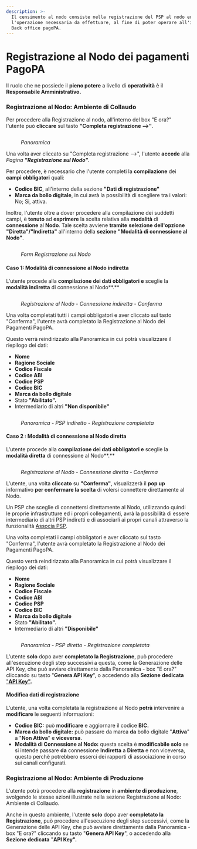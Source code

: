 ```yaml
---
description: >-
  Il censimento al nodo consiste nella registrazione del PSP al nodo ed è
  l'operazione necessaria da effettuare, al fine di poter operare all'interno di
  Back office pagoPA.
---
```


# Registrazione al Nodo dei pagamenti PagoPA

Il ruolo che ne possiede il **pieno potere** a livello di **operatività** è il **Responsabile Amministrativo.**

### Registrazione al Nodo: Ambiente di Collaudo

Per procedere alla Registrazione al nodo, all'interno del box "E ora?" l'utente può **cliccare** sul tasto **"Completa registrazione -->"**.

<figure><img src="../../.gitbook/assets/image (97).png" alt=""><figcaption><p><em>Panoramica</em></p></figcaption></figure>

Una volta aver cliccato su "Completa registrazione -->", l'utente **accede** alla _Pagina **"Registrazione sul Nodo"**._

Per procedere, è necessario che l'utente completi la **compilazione** dei **campi obbligatori** quali:

* **Codice BIC**, all'interno della sezione **"Dati di registrazione"**
* **Marca da bollo digitale**, in cui avrà la possibilità di scegliere tra i valori: No; Si, attiva.

Inoltre, l'utente oltre a dover procedere alla compilazione dei suddetti campi, è **tenuto** ad **esprimere** la scelta relativa alla **modalità** di **connessione** al **Nodo**. Tale scelta avviene **tramite** **selezione** **dell'opzione "Diretta"/"Indiretta"** all'interno della **sezione** **"Modalità di connessione al Nodo"**.

<figure><img src="../../.gitbook/assets/image (8).png" alt=""><figcaption><p><em>Form Registrazione sul Nodo</em></p></figcaption></figure>

#### Caso 1: Modalità di connessione al Nodo indiretta

L'utente procede alla **compilazione dei dati obbligatori e** sceglie la **modalità indiretta** di connessione al Nodo**.**

<figure><img src="../../.gitbook/assets/image (7) (1).png" alt=""><figcaption><p><em>Registrazione al Nodo - Connessione indiretta - Conferma</em></p></figcaption></figure>

Una volta completati tutti i campi obbligatori e aver cliccato sul tasto "Conferma", l'utente avrà completato la Registrazione al Nodo dei Pagamenti PagoPA.

Questo verrà reindirizzato alla Panoramica in cui potrà visualizzare il riepilogo dei dati:

* **Nome**
* **Ragione Sociale**
* **Codice Fiscale**
* **Codice ABI**
* **Codice PSP**
* **Codice BIC**
* **Marca da bollo digitale**
* Stato **"Abilitato".**
* Intermediario di altri  **"Non disponibile"**

<figure><img src="../../.gitbook/assets/image (9).png" alt=""><figcaption><p><em>Panoramica - PSP indiretto - Registrazione completata</em></p></figcaption></figure>



#### Caso 2 : Modalità di connessione al Nodo diretta

L'utente procede alla **compilazione dei dati obbligatori e** sceglie la **modalità diretta** di connessione al Nodo**.**

<figure><img src="../../.gitbook/assets/image (8) (1).png" alt=""><figcaption><p><em>Registrazione al Nodo - Connessione diretta - Conferma</em></p></figcaption></figure>

L'utente, una volta **cliccato** su **"Conferma"**, visualizzerà il **pop up** informativo **per confermare la scelta** di volersi connettere direttamente al Nodo.&#x20;

&#x20;Un PSP che sceglie di connettersi direttamente al Nodo, utilizzando quindi le proprie infrastrutture ed i propri collegamenti, avrà la possibilità di essere intermediario di altri PSP indiretti e di associarli ai propri canali attraverso la funzionalità [Associa PSP](canale/associazione-di-un-psp-al-canale.md).

Una volta completati i campi obbligatori e aver cliccato sul tasto "Conferma", l'utente avrà completato la Registrazione al Nodo dei Pagamenti PagoPA.

Questo verrà reindirizzato alla Panoramica in cui potrà visualizzare il riepilogo dei dati:

* **Nome**
* **Ragione Sociale**
* **Codice Fiscale**
* **Codice ABI**
* **Codice PSP**
* **Codice BIC**
* **Marca da bollo digitale**
* Stato **"Abilitato".**
* Intermediario di altri  **"Disponibile"**

<figure><img src="../../.gitbook/assets/image (10).png" alt=""><figcaption><p><em>Panoramica - PSP diretto - Registrazione completata</em></p></figcaption></figure>



L'utente **solo** dopo aver **completato la Registrazione**, può procedere all'esecuzione degli step successivi a questa, come la Generazione delle API Key, che può avviare direttamente dalla Panoramica - box "E ora?" cliccando su tasto "**Genera API Key**", o accedendo alla **Sezione** **dedicata**[ "**API Key"**](generazione-api-key.md)**.**

#### Modifica dati di registrazione

L'utente, una volta completata la registrazione al Nodo **potrà** intervenire a **modificare** le seguenti informazioni:

* **Codice BIC:**  può **modificare** e aggiornare il codice **BIC.**
* **Marca da bollo digitale:** può passare da marca **da** bollo digitale "**Attiva**" a "**Non Attiva**" e **viceversa**.
* **Modalità di Connessione al Nodo:** questa scelta è **modificabile** **solo** se si intende passare **da** connessione **Indiretta** a **Diretta** e non viceversa, questo perchè potrebbero esserci dei rapporti di associazione in corso sui canali configurati.

### Registrazione al Nodo: Ambiente di Produzione

L'utente potrà procedere alla **registrazione** in **ambiente di produzione**, svolgendo le stesse azioni illustrate nella sezione Registrazione al Nodo: Ambiente di Collaudo.

Anche in questo ambiente, l'utente **solo** dopo aver **completato la Registrazione**, può procedere all'esecuzione degli step successivi, come la Generazione delle API Key, che può avviare direttamente dalla Panoramica - box "E ora?" cliccando su tasto "**Genera API Key**", o accedendo alla **Sezione** **dedicata** "**API Key".**&#x20;

####
